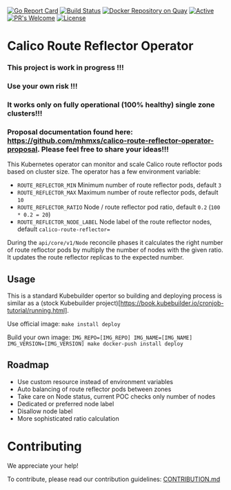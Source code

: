 [![Go Report Card](https://goreportcard.com/badge/github.com/mhmxs/calico-route-reflector-operator)](https://goreportcard.com/report/mhmxs/calico-route-reflector-operator) [![Build Status](https://travis-ci.org/mhmxs/calico-route-reflector-operator.svg?branch=master)](https://travis-ci.org/mhmxs/calico-route-reflector-operator) [![Docker Repository on Quay](https://quay.io/repository/mhmxs/calico-route-reflector-controller/status "Docker Repository on Quay")](https://quay.io/repository/mhmxs/calico-route-reflector-controller) [![Active](http://img.shields.io/badge/Status-Active-green.svg)](https://github.com/mhmxs/calico-route-reflector-operator) [![PR's Welcome](https://img.shields.io/badge/PRs-welcome-brightgreen.svg?style=flat)](https://github.com/mhmxs/calico-route-reflector-operator/pulls) [![License](https://img.shields.io/badge/License-Apache%202.0-blue.svg)](https://opensource.org/licenses/Apache-2.0)

# Calico Route Reflector Operator

### This project is work in progress !!!

### Use your own risk !!!

### It works only on fully operational (100% healthy) single zone clusters!!!

### Proposal documentation found here: https://github.com/mhmxs/calico-route-reflector-operator-proposal. Please feel free to share your ideas!!!

This Kubernetes operator can monitor and scale Calico route refloctor pods based on cluster size. The operator has a few environment variable:
 * `ROUTE_REFLECTOR_MIN` Minimum number of route reflector pods, default `3`
 * `ROUTE_REFLECTOR_MAX` Maximum number of route reflector pods, default `10`
 * `ROUTE_REFLECTOR_RATIO` Node / route reflector pod ratio, default `0.2` (`100 * 0.2 = 20`)
 * `ROUTE_REFLECTOR_NODE_LABEL` Node label of the route reflector nodes, default `calico-route-reflector=`
 
During the `api/core/v1/Node` reconcile phases it calculates the right number of route refloctor pods by multiply the number of nodes with the given ratio.
It updates the route reflector replicas to the expected number.

## Usage

This is a standard Kubebuilder opertor so building and deploying process is similar as a (stock Kubebuilder project)[https://book.kubebuilder.io/cronjob-tutorial/running.html].

Use official image:
`make install deploy`

Build your own image:
`IMG_REPO=[IMG_REPO] IMG_NAME=[IMG_NAME] IMG_VERSION=[IMG_VERSION] make docker-push install deploy`

## Roadmap

 * Use custom resource instead of environment variables
 * Auto balancing of route reflector pods between zones
 * Take care on Node status, current POC checks only number of nodes
 * Dedicated or preferred node label
 * Disallow node label
 * More sophisticated ratio calculation

# Contributing

We appreciate your help!

To contribute, please read our contribution guidelines: [CONTRIBUTION.md](CONTRIBUTION.md)
